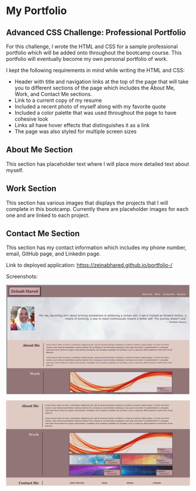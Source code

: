 # My Portfolio 

## Advanced CSS Challenge: Professional Portfolio 

For this challenge, I wrote the HTML and CSS for a sample professional portfolio which will be added onto throughout the bootcamp course. This portfolio will eventually become my own personal portfolio of work. 

I kept the following requirements in mind while writing the HTML and CSS: 

* Header with title and navigation links at the top of the page that will take you to different sections of the page which includes the About Me, Work, and Contact Me sections. 
* Link to a current copy of my resume 
* Included a recent photo of myself along with my favorite quote 
* Included a color palette that was used throughout the page to have cohesive look 
* Links all have hover effects that distinguishes it as a link 
* The page was also styled for multiple screen sizes 

## About Me Section 
This section has placeholder text where I will place more detailed text about myself. 

## Work Section 
This section has various images that displays the projects that I will complete in this bootcamp. Currently there are placeholder images for each one and are linked to each project. 

## Contact Me Section 
This section has my contact information which includes my phone number, email, GitHub page, and Linkedin page. 

Link to deployed application: https://zeinabhared.github.io/portfolio-/

Screenshots: 

![screenshot 1](./assets%20/images/Screenshot-1.png)

![screenshot 2](./assets%20/images/Screenshot-2.png)

